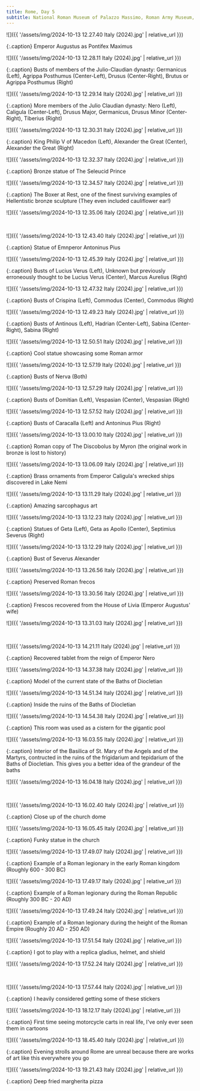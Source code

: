 ```yaml
---
title: Rome, Day 5
subtitle: National Roman Museum of Palazzo Massimo, Roman Army Museum, and the Baths of Diocletian
---
```


![]({{ '/assets/img/2024-10-13 12.27.40 Italy (2024).jpg' | relative_url }})

{:.caption}
Emperor Augustus as Pontifex Maximus

![]({{ '/assets/img/2024-10-13 12.28.11 Italy (2024).jpg' | relative_url }})

{:.caption}
Busts of members of the Julio-Claudian dynasty: Germanicus (Left), Agrippa Posthumus (Center-Left), Drusus (Center-Right), Brutus or Agrippa Posthumus (Right)

![]({{ '/assets/img/2024-10-13 12.29.14 Italy (2024).jpg' | relative_url }})

{:.caption}
More members of the Julio Claudian dynasty: Nero (Left), Caligula (Center-Left), Drusus Major, Germanicus, Drusus Minor (Center-Right), Tiberius (Right)

![]({{ '/assets/img/2024-10-13 12.30.31 Italy (2024).jpg' | relative_url }})

{:.caption}
King Philip V of Macedon (Left), Alexander the Great (Center), Alexander the Great (Right)

![]({{ '/assets/img/2024-10-13 12.32.37 Italy (2024).jpg' | relative_url }})

{:.caption}
Bronze statue of The Seleucid Prince

![]({{ '/assets/img/2024-10-13 12.34.57 Italy (2024).jpg' | relative_url }})

{:.caption}
The Boxer at Rest, one of the finest surviving examples of Hellentistic bronze sculpture (They even included cauliflower ear!)

![]({{ '/assets/img/2024-10-13 12.35.06 Italy (2024).jpg' | relative_url }})

<br>

![]({{ '/assets/img/2024-10-13 12.43.40 Italy (2024).jpg' | relative_url }})

{:.caption}
Statue of Emnperor Antoninus Pius

![]({{ '/assets/img/2024-10-13 12.45.39 Italy (2024).jpg' | relative_url }})

{:.caption}
Busts of Lucius Verus (Left), Unknown but previously erroneously thought to be Lucius Verus (Center), Marcus Aurelius (Right)

![]({{ '/assets/img/2024-10-13 12.47.32 Italy (2024).jpg' | relative_url }})

{:.caption}
Busts of Crispina (Left), Commodus (Center), Commodus (Right)

![]({{ '/assets/img/2024-10-13 12.49.23 Italy (2024).jpg' | relative_url }})

{:.caption}
Busts of Antinous (Left), Hadrian (Center-Left), Sabina (Center-Right), Sabina (Right)

![]({{ '/assets/img/2024-10-13 12.50.51 Italy (2024).jpg' | relative_url }})

{:.caption}
Cool statue showcasing some Roman armor

![]({{ '/assets/img/2024-10-13 12.57.19 Italy (2024).jpg' | relative_url }})

{:.caption}
Busts of Nerva (Both)

![]({{ '/assets/img/2024-10-13 12.57.29 Italy (2024).jpg' | relative_url }})

{:.caption}
Busts of Domitian (Left), Vespasian (Center), Vespasian (Right)

![]({{ '/assets/img/2024-10-13 12.57.52 Italy (2024).jpg' | relative_url }})

{:.caption}
Busts of Caracalla (Left) and Antoninus Pius (Right)

![]({{ '/assets/img/2024-10-13 13.00.10 Italy (2024).jpg' | relative_url }})

{:.caption}
Roman copy of The Discobolus by Myron (the original work in bronze is lost to history)

![]({{ '/assets/img/2024-10-13 13.06.09 Italy (2024).jpg' | relative_url }})

{:.caption}
Brass ornaments from Emperor Caligula's wrecked ships discovered in Lake Nemi

![]({{ '/assets/img/2024-10-13 13.11.29 Italy (2024).jpg' | relative_url }})

{:.caption}
Amazing sarcophagus art

![]({{ '/assets/img/2024-10-13 13.12.23 Italy (2024).jpg' | relative_url }})

{:.caption}
Statues of Geta (Left), Geta as Apollo (Center), Septimius Severus (Right)

![]({{ '/assets/img/2024-10-13 13.12.29 Italy (2024).jpg' | relative_url }})

{:.caption}
Bust of Severus Alexander

![]({{ '/assets/img/2024-10-13 13.26.56 Italy (2024).jpg' | relative_url }})

{:.caption}
Preserved Roman frecos

![]({{ '/assets/img/2024-10-13 13.30.56 Italy (2024).jpg' | relative_url }})

{:.caption}
Frescos recovered from the House of Livia (Emperor Augustus' wife)

![]({{ '/assets/img/2024-10-13 13.31.03 Italy (2024).jpg' | relative_url }})

<br>

![]({{ '/assets/img/2024-10-13 14.21.11 Italy (2024).jpg' | relative_url }})

{:.caption}
Recovered tablet from the reign of Emperor Nero

![]({{ '/assets/img/2024-10-13 14.37.38 Italy (2024).jpg' | relative_url }})

{:.caption}
Model of the current state of the Baths of Diocletian

![]({{ '/assets/img/2024-10-13 14.51.34 Italy (2024).jpg' | relative_url }})

{:.caption}
Inside the ruins of the Baths of Diocletian

![]({{ '/assets/img/2024-10-13 14.54.38 Italy (2024).jpg' | relative_url }})

{:.caption}
This room was used as a cistern for the gigantic pool


![]({{ '/assets/img/2024-10-13 16.03.55 Italy (2024).jpg' | relative_url }})

{:.caption}
Interior of the Basilica of St. Mary of the Angels and of the Martyrs, contructed in the ruins of the frigidarium and tepidarium of the Baths of Diocletian. This gives you a better idea of the grandeur of the baths

![]({{ '/assets/img/2024-10-13 16.04.18 Italy (2024).jpg' | relative_url }})

<br>

![]({{ '/assets/img/2024-10-13 16.02.40 Italy (2024).jpg' | relative_url }})

{:.caption}
Close up of the church dome

![]({{ '/assets/img/2024-10-13 16.05.45 Italy (2024).jpg' | relative_url }})

{:.caption}
Funky statue in the church

![]({{ '/assets/img/2024-10-13 17.49.07 Italy (2024).jpg' | relative_url }})

{:.caption}
Example of a Roman legionary in the early Roman kingdom (Roughly 600 - 300 BC)

![]({{ '/assets/img/2024-10-13 17.49.17 Italy (2024).jpg' | relative_url }})

{:.caption}
Example of a Roman legionary during the Roman Republic (Roughly 300 BC - 20 AD)

![]({{ '/assets/img/2024-10-13 17.49.24 Italy (2024).jpg' | relative_url }})

{:.caption}
Example of a Roman legionary during the height of the Roman Empire (Roughly 20 AD - 250 AD)

![]({{ '/assets/img/2024-10-13 17.51.54 Italy (2024).jpg' | relative_url }})

{:.caption}
I got to play with a replica gladius, helmet, and shield

![]({{ '/assets/img/2024-10-13 17.52.24 Italy (2024).jpg' | relative_url }})

<br>

![]({{ '/assets/img/2024-10-13 17.57.44 Italy (2024).jpg' | relative_url }})

{:.caption}
I heavily considered getting some of these stickers

![]({{ '/assets/img/2024-10-13 18.12.17 Italy (2024).jpg' | relative_url }})

{:.caption}
First time seeing motorcycle carts in real life, I've only ever seen them in cartoons

![]({{ '/assets/img/2024-10-13 18.45.40 Italy (2024).jpg' | relative_url }})

{:.caption}
Evening strolls around Rome are unreal because there are works of art like this everywhere you go

![]({{ '/assets/img/2024-10-13 19.21.43 Italy (2024).jpg' | relative_url }})

{:.caption}
Deep fried margherita pizza